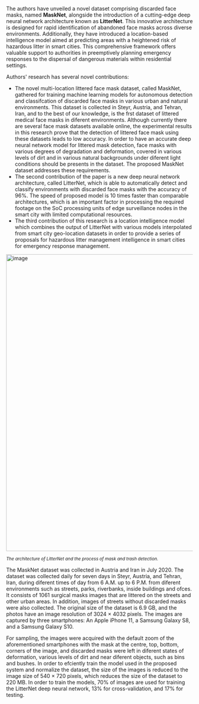 The authors have unveiled a novel dataset comprising discarded face masks, named **MaskNet**, alongside the introduction of a cutting-edge deep neural network architecture known as **LitterNet**. This innovative architecture is designed for rapid identification of abandoned face masks across diverse environments. Additionally, they have introduced a location-based intelligence model aimed at predicting areas with a heightened risk of hazardous litter in smart cities. This comprehensive framework offers valuable support to authorities in preemptively planning emergency responses to the dispersal of dangerous materials within residential settings.

Authors' research has several novel contributions:
- The novel multi-location littered face mask dataset, called MaskNet, gathered for training machine learning models for autonomous detection and classifcation of discarded face masks in various urban and natural environments. This dataset is collected in Steyr, Austria, and Tehran, Iran, and to the best of our knowledge, is the frst dataset of littered medical face masks in diferent environments. Although currently there are several face mask datasets available online, the experimental results in this research prove that the detection of littered face mask using these datasets leads to low accuracy. In order to have an accurate deep neural network model for littered mask detection, face masks with various degrees of degradation and deformation, covered in various levels of dirt and in various natural backgrounds under diferent light conditions should be presents in the dataset. The proposed MaskNet dataset addresses these requirements.
- The second contribution of the paper is a new deep neural network architecture, called LitterNet, which is able to automatically detect and classify environments with discarded face masks with the accuracy of 96%. The speed of proposed model is 10 times faster than comparable architectures, which is an important factor in processing the required footage on the SoC processing units of edge surveillance nodes in the smart city with limited computational resources.
- The third contribution of this research is a location intelligence model which combines the output of LitterNet with various models interpolated from smart city geo-location datasets in order to provide a series of proposals for hazardous litter management intelligence in smart cities for emergency response management.

<img src="https://i.ibb.co/r416Rm3/Screenshot-2023-10-09-145042.png" alt="image" width="800">

<span style="font-size: smaller; font-style: italic;">The architecture of LitterNet and the process of mask and trash detection.</span>

The MaskNet dataset was collected in Austria and Iran in July 2020. The dataset was collected daily for seven days in Steyr, Austria, and Tehran, Iran, during diferent times of day from 6 A.M. up to 6 P.M. from diferent environments such as streets, parks, riverbanks, inside buildings and ofces. It consists of 1061 surgical masks images that are littered on the streets and other urban areas. In addition, images of streets without discarded masks were also collected. The original size of the dataset is 6.9 GB, and the photos have an image resolution of 3024 × 4032 pixels. The images are captured by three smartphones: An Apple iPhone 11, a Samsung Galaxy S8, and a Samsung Galaxy S10.

For sampling, the images were acquired with the default zoom of the aforementioned smartphones with the mask at the centre, top, bottom, corners of the image, and discarded masks were left in diferent states of deformation, various levels of dirt and near diferent objects, such as bins and bushes. In order to efciently train the model used in the proposed system and normalize the dataset, the size of the images is reduced to the image size of 540 × 720 pixels, which reduces the size of the dataset to 220 MB. In order to train the models, 70% of images are used for training the LitterNet deep neural network, 13% for cross-validation, and 17% for testing.
